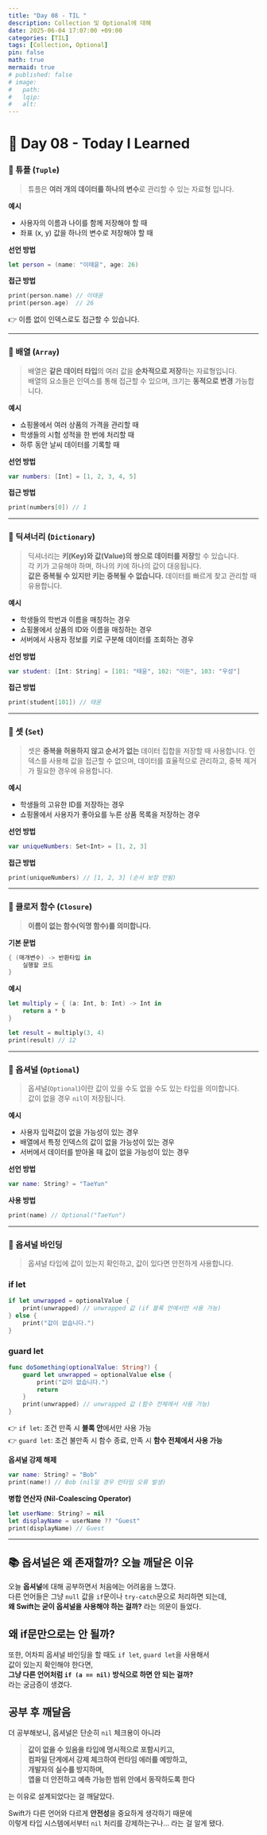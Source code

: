 ```yaml
---
title: "Day 08 - TIL "
description: Collection 및 Optional에 대해
date: 2025-06-04 17:07:00 +09:00
categories: [TIL]
tags: [Collection, Optional]
pin: false
math: true
mermaid: true
# published: false
# image:
#   path:
#   lqip: 
#   alt: 
---
```


# 📘 Day 08 - Today I Learned

### 📝 튜플 (`Tuple`)
> 튜플은 **여러 개의 데이터를 하나의 변수**로 관리할 수 있는 자료형 입니다.

**예시**
- 사용자의 이름과 나이를 함께 저장해야 할 때
- 좌표 (x, y) 값을 하나의 변수로 저장해야 할 때

**선언 방법**
```swift
let person = (name: "이태윤", age: 26)
```

**접근 방법**
```swift
print(person.name) // 이태윤
print(person.age)  // 26
```

👉 이름 없이 인덱스로도 접근할 수 있습니다.

---

### 📝 배열 (`Array`)

> 배열은 **같은 데이터 타입**의 여러 값을 **순차적으로 저장**하는 자료형입니다.  
배열의 요소들은 인덱스를 통해 접근할 수 있으며, 크기는 **동적으로 변경** 가능합니다.

**예시**
- 쇼핑몰에서 여러 상품의 가격을 관리할 때
- 학생들의 시험 성적을 한 번에 처리할 때
- 하루 동안 날씨 데이터를 기록할 때

**선언 방법**
```swift
var numbers: [Int] = [1, 2, 3, 4, 5]
```

**접근 방법**
```swift
print(numbers[0]) // 1
```

---

### 📝 딕셔너리 (`Dictionary`)

> 딕셔너리는 **키(Key)와 값(Value)의 쌍으로 데이터를 저장**할 수 있습니다.  
각 키가 고유해야 하며, 하나의 키에 하나의 값이 대응됩니다.  
**값은 중복될 수 있지만 키는 중복될 수 없습니다.** 데이터를 빠르게 찾고 관리할 때 유용합니다.

**예시**
- 학생들의 학번과 이름을 매칭하는 경우
- 쇼핑몰에서 상품의 ID와 이름을 매칭하는 경우
- 서버에서 사용자 정보를 키로 구분해 데이터를 조회하는 경우

**선언 방법**
```swift
var student: [Int: String] = [101: "태윤", 102: "이든", 103: "우성"]
```

**접근 방법**
```swift
print(student[101]) // 태윤
```

---

### 📝 셋 (`Set`)

> 셋은 **중복을 허용하지 않고 순서가 없는** 데이터 집합을 저장할 때 사용합니다. 
인덱스를 사용해 값을 접근할 수 없으며, 데이터를 효율적으로 관리하고, 중복 제거가 필요한 경우에 유용합니다.

**예시**
- 학생들의 고유한 ID를 저장하는 경우
- 쇼핑몰에서 사용자가 좋아요를 누른 상품 목록을 저장하는 경우

**선언 방법**
```swift
var uniqueNumbers: Set<Int> = [1, 2, 3]
```

**접근 방법**
```swift
print(uniqueNumbers) // [1, 2, 3] (순서 보장 안됨)
```

---

### 📝 클로저 함수 (`Closure`)

> **이름이 없는 함수(익명 함수)를 의미합니다.**

**기본 문법**
```swift
{ (매개변수) -> 반환타입 in
    실행할 코드
}
```

**예시**
```swift
let multiply = { (a: Int, b: Int) -> Int in
    return a * b
}

let result = multiply(3, 4)
print(result) // 12
```

---

### 📝 옵셔널 (`Optional`)

> 옵셔널(`Optional`)이란 값이 있을 수도 없을 수도 있는 타입을 의미합니다.  
값이 없을 경우 `nil`이 저장됩니다.

**예시**
- 사용자 입력값이 없을 가능성이 있는 경우
- 배열에서 특정 인덱스의 값이 없을 가능성이 있는 경우
- 서버에서 데이터를 받아올 때 값이 없을 가능성이 있는 경우

**선언 방법**
```swift
var name: String? = "TaeYun"
```

**사용 방법**
```swift
print(name) // Optional("TaeYun")
```

---

### 📝 옵셔널 바인딩

> 옵셔널 타입에 값이 있는지 확인하고, 값이 있다면 안전하게 사용합니다.

### if let
```swift
if let unwrapped = optionalValue {
    print(unwrapped) // unwrapped 값 (if 블록 안에서만 사용 가능)
} else {
    print("값이 없습니다.")
}
```

### guard let
```swift
func doSomething(optionalValue: String?) {
    guard let unwrapped = optionalValue else {
        print("값이 없습니다.")
        return
    }
    print(unwrapped) // unwrapped 값 (함수 전체에서 사용 가능)
}
```

👉 `if let`: 조건 만족 시 **블록 안**에서만 사용 가능  
👉 `guard let`: 조건 불만족 시 함수 종료, 만족 시 **함수 전체에서 사용 가능**

**옵셔널 강제 해제**
```swift
var name: String? = "Bob"
print(name!) // Bob (nil일 경우 런타임 오류 발생)
```

**병합 연산자 (Nil-Coalescing Operator)**
```swift
let userName: String? = nil
let displayName = userName ?? "Guest"
print(displayName) // Guest
```

---

## 📚 옵셔널은 왜 존재할까? 오늘 깨달은 이유
오늘 **옵셔널**에 대해 공부하면서 처음에는 어려움을 느꼈다.  
다른 언어들은 그냥 `null` 값을 `if`문이나 `try-catch`문으로 처리하면 되는데,  
**왜 Swift는 굳이 옵셔널을 사용해야 하는 걸까?** 라는 의문이 들었다.

## 왜 if문만으로는 안 될까?

또한, 어차피 옵셔널 바인딩을 할 때도 `if let`, `guard let`을 사용해서  
값이 있는지 확인해야 한다면,  
**그냥 다른 언어처럼 `if (a == nil)` 방식으로 하면 안 되는 걸까?**  
라는 궁금증이 생겼다.

## 공부 후 깨달음

더 공부해보니, 옵셔널은 단순히 `nil` 체크용이 아니라  
> **값이 없을 수 있음을 타입에 명시적으로 포함시키고,  
컴파일 단계에서 강제 체크하여 런타임 에러를 예방하고,  
개발자의 실수를 방지하며,  
앱을 더 안전하고 예측 가능한 범위 안에서 동작하도록 한다**

는 이유로 설계되었다는 걸 깨달았다.

Swift가 다른 언어와 다르게 **안전성**을 중요하게 생각하기 때문에  
이렇게 타입 시스템에서부터 `nil` 처리를 강제하는구나… 라는 걸 알게 됐다.
